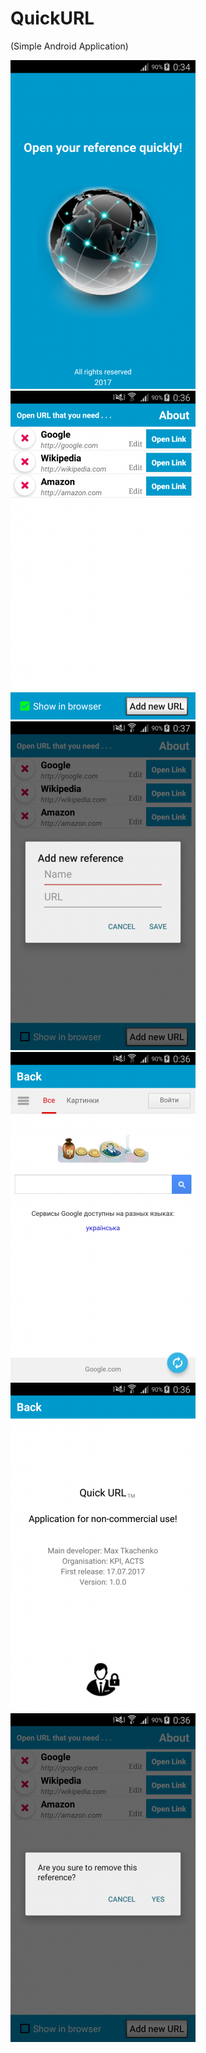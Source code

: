 # QuickURL
(Simple Android Application)

![alt text](https://github.com/Max-Tkachenko/QuickURL/blob/master/screenshots/1.png)![alt text](https://github.com/Max-Tkachenko/QuickURL/blob/master/screenshots/2.png)![alt text](https://github.com/Max-Tkachenko/QuickURL/blob/master/screenshots/3.png)![alt text](https://github.com/Max-Tkachenko/QuickURL/blob/master/screenshots/4.png)![alt text](https://github.com/Max-Tkachenko/QuickURL/blob/master/screenshots/5.png)![alt text](https://github.com/Max-Tkachenko/QuickURL/blob/master/screenshots/6.png)
